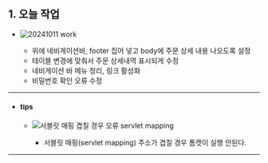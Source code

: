 ## 1. 오늘 작업
- ![20241011 work](https://github.com/user-attachments/assets/1d9b353c-3bb9-4b9e-b36c-b26d119160a5)

	- 위에 네비게이션바, footer 집어 넣고 body에 주문 상세 내용 나오도록 설정
	- 테이블 변경에 맞춰서 주문 상세내역 표시되게 수정
	- 네비게이션 바 메뉴 정리, 링크 활성화
	- 비밀번호 확인 오류 수정

---
- #### tips
	- ![서블릿 매핑 겹칠 경우 오류 servlet mapping](https://github.com/user-attachments/assets/2667f206-c5a0-4061-a434-cdf85143bd4d)

		- 서블릿 매핑(servlet mapping) 주소가 겹칠 경우 톰캣이 실행 안된다.

---
